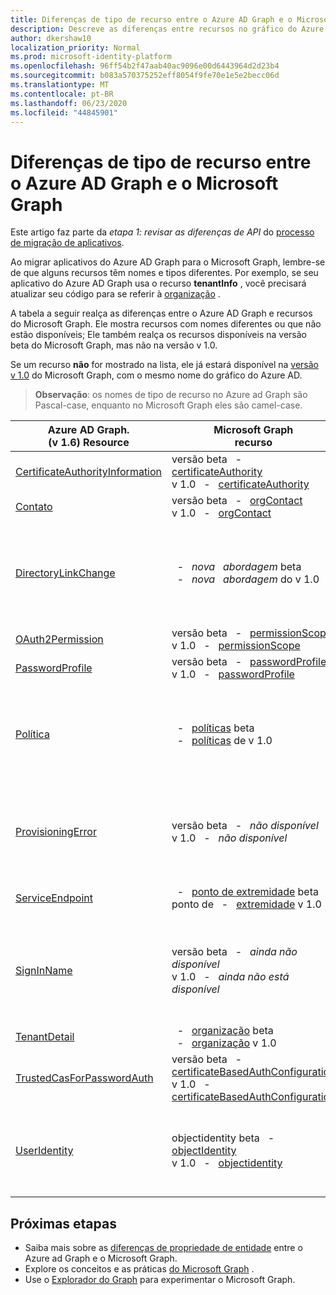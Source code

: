 ```yaml
---
title: Diferenças de tipo de recurso entre o Azure AD Graph e o Microsoft Graph
description: Descreve as diferenças entre recursos no gráfico do Azure AD e recursos no Microsoft Graph para ajudar a migrar aplicativos.
author: dkershaw10
localization_priority: Normal
ms.prod: microsoft-identity-platform
ms.openlocfilehash: 96ff54b2f47aab40ac9096e00d6443964d2d23b4
ms.sourcegitcommit: b083a570375252eff8054f9fe70e1e5e2becc06d
ms.translationtype: MT
ms.contentlocale: pt-BR
ms.lasthandoff: 06/23/2020
ms.locfileid: "44845901"
---
```

# <a name="resource-type-differences-between-azure-ad-graph-and-microsoft-graph"></a>Diferenças de tipo de recurso entre o Azure AD Graph e o Microsoft Graph

Este artigo faz parte da *etapa 1: revisar as diferenças de API* do [processo de migração de aplicativos](migrate-azure-ad-graph-planning-checklist.md).

Ao migrar aplicativos do Azure AD Graph para o Microsoft Graph, lembre-se de que alguns recursos têm nomes e tipos diferentes.  Por exemplo, se seu aplicativo do Azure AD Graph usa o recurso **tenantInfo** , você precisará atualizar seu código para se referir à [organização](/graph/api/resources/organization?view=graph-rest-1.0) .

A tabela a seguir realça as diferenças entre o Azure AD Graph e recursos do Microsoft Graph.  Ele mostra recursos com nomes diferentes ou que não estão disponíveis; Ele também realça os recursos disponíveis na versão beta do Microsoft Graph, mas não na versão v 1.0.

Se um recurso **não** for mostrado na lista, ele já estará disponível na [versão v 1.0](/graph/api/overview?view=graph-rest-1.0) do Microsoft Graph, com o mesmo nome do gráfico do Azure AD.

> **Observação**: os nomes de tipo de recurso no Azure ad Graph são Pascal-case, enquanto no Microsoft Graph eles são camel-case.

|Azure AD Graph. <br>(v 1.6) Resource |Microsoft Graph<br>recurso|Comentários|
|---|---|---|
| [CertificateAuthorityInformation](https://docs.microsoft.com/previous-versions/azure/ad/graph/api/entity-and-complex-type-reference) | versão beta &nbsp; - &nbsp; [certificateAuthority](/graph/api/resources/certificateauthority?view=graph-rest-beta)<br>v 1.0 &nbsp; - &nbsp; [certificateAuthority](/graph/api/resources/certificateauthority?view=graph-rest-1.0) | |
| [Contato](https://docs.microsoft.com/previous-versions/azure/ad/graph/api/entity-and-complex-type-reference) | versão beta &nbsp; - &nbsp; [orgContact](/graph/api/resources/orgContact?view=graph-rest-beta)<br>v 1.0 &nbsp; - &nbsp; [orgContact](/graph/api/resources/orgContact?view=graph-rest-1.0) | |
| [DirectoryLinkChange](https://docs.microsoft.com/previous-versions/azure/ad/graph/api/entity-and-complex-type-reference) | &nbsp; - &nbsp; _nova &nbsp; abordagem_ beta <br>&nbsp; - &nbsp; _nova &nbsp; abordagem_ do v 1.0 | A consulta Delta oferece suporte à detecção de alteração de relação com um mecanismo que não requer esse recurso. Consulte [diferenças de recursos entre o Azure ad Graph e o Microsoft Graph](migrate-azure-ad-graph-feature-differences.md). |
| [OAuth2Permission](https://docs.microsoft.com/previous-versions/azure/ad/graph/api/entity-and-complex-type-reference) | versão beta &nbsp; - &nbsp; [permissionScope](/graph/api/resources/permissionScope?view=graph-rest-beta) <br> v 1.0 &nbsp; - &nbsp; [permissionScope](/graph/api/resources/permissionScope?view=graph-rest-1.0) ||
| [PasswordProfile](https://docs.microsoft.com/previous-versions/azure/ad/graph/api/entity-and-complex-type-reference) | versão beta &nbsp; - &nbsp; [passwordProfile](/graph/api/resources/passwordProfile?view=graph-rest-beta) <br> v 1.0 &nbsp; - &nbsp; [passwordProfile](/graph/api/resources/passwordProfile?view=graph-rest-1.0) ||
 [Política](https://docs.microsoft.com/previous-versions/azure/ad/graph/api/entity-and-complex-type-reference) | &nbsp; - &nbsp; [políticas](/graph/api/resources/policy-overview?view=graph-rest-beta) beta <br> &nbsp; - &nbsp; [políticas](/graph/api/resources/policy-overview?view=graph-rest-1.0) de v 1.0| Cada tipo de política tem um nome de tipo exclusivo e uma estrutura, sob o segmento de caminho de URL de **políticas** , no Microsoft Graph. No Azure AD Graph, esse era um tipo de política único. |
| [ProvisioningError](https://docs.microsoft.com/previous-versions/azure/ad/graph/api/entity-and-complex-type-reference) | versão beta &nbsp; - &nbsp; _não disponível_ <br> v 1.0 &nbsp; - &nbsp; _não disponível_ | Esse recurso foi preterido.  No entanto, um novo recurso descrevendo quaisquer erros de provisionamento relacionados ao AD Connect pode ser encontrado no [onPremisesProvisioningError](/graph/api/resources/onPremisesProvisioningError?view=graph-rest-1.0). |
| [ServiceEndpoint](https://docs.microsoft.com/previous-versions/azure/ad/graph/api/entity-and-complex-type-reference) | &nbsp; - &nbsp; [ponto de extremidade](/graph/api/resources/endpoint?view=graph-rest-beta) beta <br> ponto de &nbsp; - &nbsp; [extremidade](/graph/api/resources/endpoint?view=graph-rest-1.0) v 1.0 | o [ponto de extremidade](/graph/api/resources/endpoint?view=graph-rest-beta) só está disponível como parte do recurso de [grupo](/graph/api/resources/group?view=graph-rest-beta) .|
| [SignInName](https://docs.microsoft.com/previous-versions/azure/ad/graph/api/entity-and-complex-type-reference) | versão beta &nbsp; - &nbsp; _ainda não disponível_ <br> v 1.0 &nbsp; - &nbsp; _ainda não está disponível_ | Nova modelagem para os identificadores usados para entrar em uma conta de usuário, chamada **identityobject**, mas ainda não disponível. Oferece suporte a cenários do Azure AD B2C. |
| [TenantDetail](https://docs.microsoft.com/previous-versions/azure/ad/graph/api/entity-and-complex-type-reference) | &nbsp; - &nbsp; [organização](/graph/api/resources/organization?view=graph-rest-beta) beta <br> &nbsp; - &nbsp; [organização](/graph/api/resources/organization?view=graph-rest-1.0) v 1.0 | |
| [TrustedCasForPasswordAuth](https://docs.microsoft.com/previous-versions/azure/ad/graph/api/entity-and-complex-type-reference) | versão beta &nbsp; - &nbsp; [certificateBasedAuthConfiguration](/graph/api/resources/certificatebasedcuthconfiguration?view=graph-rest-beta) <br> v 1.0 &nbsp; - &nbsp; [certificateBasedAuthConfiguration](/graph/api/resources/certificatebasedcuthconfiguration?view=graph-rest-1.0) | |
| [UserIdentity](https://docs.microsoft.com/previous-versions/azure/ad/graph/api/entity-and-complex-type-reference) | objectidentity beta &nbsp; - &nbsp; [objectIdentity](/graph/api/resources/objectidentity?view=graph-rest-beta) <br> v 1.0 &nbsp; - &nbsp; [objectidentity](/graph/api/resources/objectidentity?view=graph-rest-1.0) |  Nova modelagem para os identificadores usados para entrar em uma conta de usuário, chamada **objectidentity**. Oferece suporte a cenários do Azure AD B2C. |

## <a name="next-steps"></a>Próximas etapas

- Saiba mais sobre as [diferenças de propriedade de entidade](migrate-azure-ad-graph-property-differences.md) entre o Azure ad Graph e o Microsoft Graph.
- Explore os conceitos e as práticas [do Microsoft Graph](/graph/overview) .
- Use o [Explorador do Graph](https://aka.ms/ge) para experimentar o Microsoft Graph.